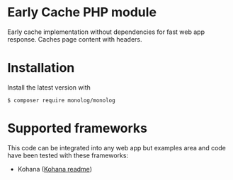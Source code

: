 # Early Cache PHP module
Early cache implementation without dependencies for fast web app response. Caches page content with headers.

# Installation
Install the latest version with  
```
$ composer require monolog/monolog
```

# Supported frameworks
This code can be integrated into any web app but examples area and code have been tested with these frameworks:  
- Kohana ([Kohana readme](examples/kohana/readme.md))   